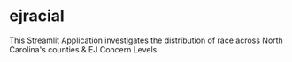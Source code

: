 # ejracial
This Streamlit Application investigates the distribution of race across North Carolina's counties &amp; EJ Concern Levels.
